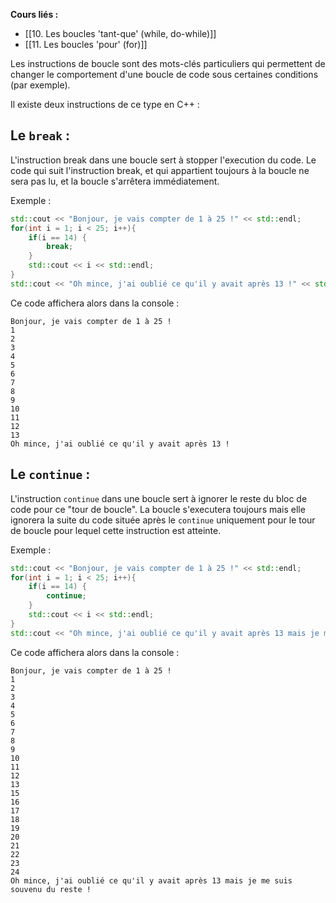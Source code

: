**Cours liés :** 
- [[10. Les boucles 'tant-que' (while, do-while)]]
- [[11. Les boucles 'pour' (for)]]

Les instructions de boucle sont des mots-clés particuliers qui permettent de changer le comportement d'une boucle de code sous certaines conditions (par exemple).

Il existe deux instructions de ce type en C++ :

## Le `break` :

L'instruction break dans une boucle sert à stopper l'execution du code. Le code qui suit l'instruction break, et qui appartient toujours à la boucle ne sera pas lu, et la boucle s'arrêtera immédiatement.

Exemple : 
```cpp
std::cout << "Bonjour, je vais compter de 1 à 25 !" << std::endl;
for(int i = 1; i < 25; i++){
	if(i == 14) {
		break;
	}
	std::cout << i << std::endl;
}
std::cout << "Oh mince, j'ai oublié ce qu'il y avait après 13 !" << std::endl;
```

Ce code affichera alors dans la console : 
```
Bonjour, je vais compter de 1 à 25 !
1
2
3
4
5
6
7
8
9
10
11
12
13
Oh mince, j'ai oublié ce qu'il y avait après 13 !
```

## Le `continue` :

L'instruction `continue` dans une boucle sert à ignorer le reste du bloc de code pour ce "tour de boucle". La boucle s'executera toujours mais elle ignorera la suite du code située après le `continue` uniquement pour le tour de boucle pour lequel cette instruction est atteinte.

Exemple : 
```cpp
std::cout << "Bonjour, je vais compter de 1 à 25 !" << std::endl;
for(int i = 1; i < 25; i++){
	if(i == 14) {
		continue;
	}
	std::cout << i << std::endl;
}
std::cout << "Oh mince, j'ai oublié ce qu'il y avait après 13 mais je me suis souvenu du reste !" << std::endl;
```

Ce code affichera alors dans la console : 
```
Bonjour, je vais compter de 1 à 25 !
1
2
3
4
5
6
7
8
9
10
11
12
13
15
16
17
18
19
20
21
22
23
24
Oh mince, j'ai oublié ce qu'il y avait après 13 mais je me suis souvenu du reste !
```
